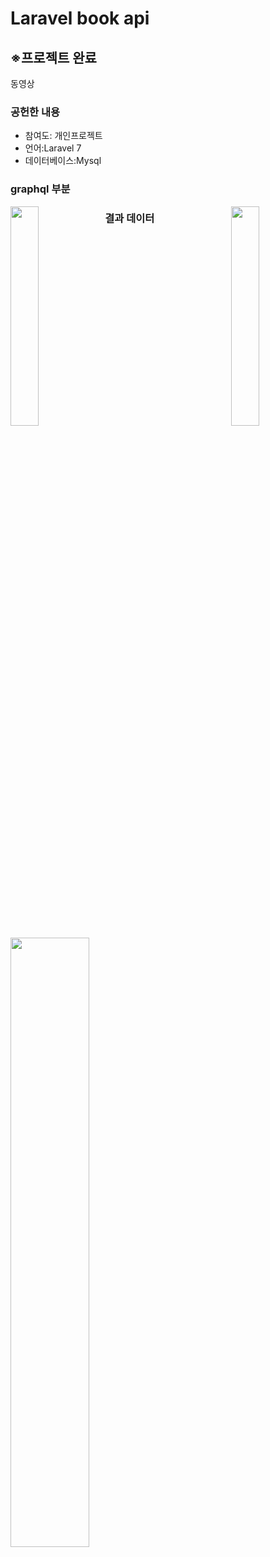 # Laravel book api
<h2>※프로젝트 완료</h2>
동영상
<h3>공헌한 내용</h3>
<ul>
  <li>참여도: 개인프로젝트</li>
  <li>언어:Laravel 7 </li>
  <li>데이터베이스:Mysql</li>
</ul>
<h3>graphql 부분</h3>
<div>
<img src="https://user-images.githubusercontent.com/35258834/88254102-0f0d4780-ccef-11ea-9071-45da98a7d99b.png" width="30%" style="float: left;">
<img src="https://user-images.githubusercontent.com/35258834/88254163-4da30200-ccef-11ea-92ff-0ff13749c2f4.png" width="30%"style="float: right;">
</div>
<h3>결과 데이터</h3>
<img src="https://user-images.githubusercontent.com/35258834/88254272-b9856a80-ccef-11ea-82a6-09ff735fd767.png" width="50%">

